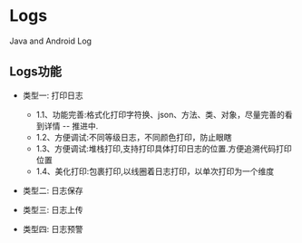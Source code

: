 # Logs


Java and Android Log

## Logs功能

* 类型一: 打印日志
  * 1.1、功能完善:格式化打印字符换、json、方法、类、对象，尽量完善的看到详情 -- 推进中.
  * 1.2、方便调试:不同等级日志，不同颜色打印，防止眼瞎
  * 1.3、方便调试:堆栈打印,支持打印具体打印日志的位置.方便追溯代码打印位置
  * 1.4、美化打印:包裹打印,以线圈着日志打印，以单次打印为一个维度

* 类型二: 日志保存

* 类型三: 日志上传

* 类型四: 日志预警
